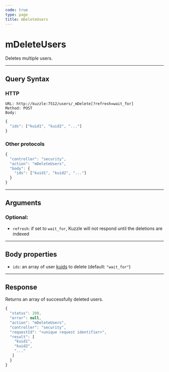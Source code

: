 ```yaml
---
code: true
type: page
title: mDeleteUsers
---
```


# mDeleteUsers



Deletes multiple users.

---

## Query Syntax

### HTTP

```http
URL: http://kuzzle:7512/users/_mDelete[?refresh=wait_for]
Method: POST
Body:
```

```js
{
  "ids": ["kuid1", "kuid2", "..."]
}
```

### Other protocols

```js
{
  "controller": "security",
  "action": "mDeleteUsers",
  "body": {
    "ids": ["kuid1", "kuid2", "..."]
  }
}
```

---

## Arguments

### Optional:

- `refresh`: if set to `wait_for`, Kuzzle will not respond until the deletions are indexed

---

## Body properties

- `ids`: an array of user [kuids](/core/2/guides/kuzzle-depth/authentication#the-kuzzle-user-identifier) to delete (default: `"wait_for"`)

---

## Response

Returns an array of successfully deleted users.

```js
{
  "status": 200,
  "error": null,
  "action": "mDeleteUsers",
  "controller": "security",
  "requestId": "<unique request identifier>",
  "result": [
    "kuid1",
    "kuid2",
    "..."
   ]
  }
}
```
